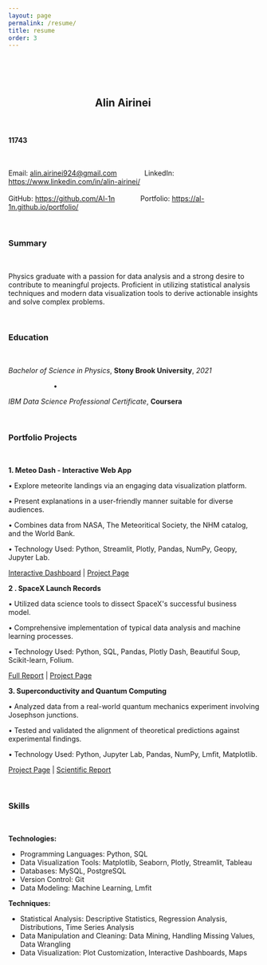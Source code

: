 ```yaml
---
layout: page
permalink: /resume/
title: resume
order: 3
---
```


<br/>
<br/>
<br/>

## &nbsp;&nbsp;&nbsp;&nbsp;&nbsp;&nbsp;&nbsp;&nbsp;&nbsp;&nbsp;&nbsp;&nbsp;&nbsp;&nbsp;&nbsp;&nbsp;&nbsp;&nbsp;&nbsp;&nbsp;&nbsp;&nbsp;&nbsp;&nbsp;&nbsp;&nbsp;&nbsp;&nbsp;&nbsp;&nbsp;&nbsp;&nbsp;&nbsp;&nbsp; **Alin Airinei**

<br/>

#### 11743

<br/>

Email: [alin.airinei924@gmail.com](mailto:alin.airinei924@gmail.com)  &nbsp;&nbsp;&nbsp;&nbsp;&nbsp;&nbsp;&nbsp;&nbsp;&nbsp;&nbsp;&nbsp;&nbsp;  LinkedIn: <https://www.linkedin.com/in/alin-airinei/>  
&nbsp;&nbsp;&nbsp;&nbsp;&nbsp;&nbsp;&nbsp;&nbsp;&nbsp;&nbsp;&nbsp;&nbsp;  
GitHub: <https://github.com/Al-1n> &nbsp;&nbsp;&nbsp;&nbsp;&nbsp;&nbsp;&nbsp;&nbsp;&nbsp;&nbsp;&nbsp;  Portfolio: <https://al-1n.github.io/portfolio/>

<br/>

### **Summary**

<br/>

Physics graduate with a passion for data analysis and a strong desire to contribute to meaningful projects. Proficient in utilizing statistical analysis techniques and modern data visualization tools to derive actionable insights and solve complex problems.

<br/>

### **Education**

<br/>

*Bachelor of Science in Physics*, **Stony Brook University**, *2021*

&nbsp;&nbsp;&nbsp;&nbsp;&nbsp;&nbsp;&nbsp;&nbsp;&nbsp;&nbsp;&nbsp;&nbsp;&nbsp;&nbsp;&nbsp;&nbsp;&nbsp;&nbsp;&nbsp;&nbsp;&nbsp;&nbsp;  • &nbsp;&nbsp;&nbsp;&nbsp;&nbsp;&nbsp;&nbsp;&nbsp;&nbsp;&nbsp;&nbsp; 

*IBM Data Science Professional Certificate*, **Coursera**

<br/>

### **Portfolio Projects**

<br/>

**1. Meteo Dash - Interactive Web App**

• Explore meteorite landings via an engaging data visualization platform.

• Present explanations in a user-friendly manner suitable for diverse audiences.

• Combines data from NASA, The Meteoritical Society, the NHM catalog, and the World Bank.

• Technology Used: Python, Streamlit, Plotly, Pandas, NumPy, Geopy, Jupyter Lab.

[Interactive Dashboard](<https://meteo-dash.streamlit.app/>) \| [Project Page](https://al-1n.github.io/portfolio/1_project/)

**2 . SpaceX Launch Records**

• Utilized data science tools to dissect SpaceX's successful business model.

• Comprehensive implementation of typical data analysis and machine learning processes.

• Technology Used: Python, SQL, Pandas, Plotly Dash, Beautiful Soup, Scikit-learn, Folium.

[Full Report](https://github.com/Al-1n/IBM_SpaceX_Capstone/blob/main/SpaceX_Final_Report.pdf) \| [Project Page](https://al-1n.github.io/portfolio/3_project/)

**3. Superconductivity and Quantum Computing**

• Analyzed data from a real-world quantum mechanics experiment involving Josephson junctions.

• Tested and validated the alignment of theoretical predictions against experimental findings.

• Technology Used: Python, Jupyter Lab, Pandas, NumPy, Lmfit, Matplotlib.

[Project Page](https://al-1n.github.io/portfolio/6_project%) \| [Scientific Report](https://github.com/Al-1n/Superconductivity/blob/main/Superconductivity.pdf)

<br/>

### **Skills**

<br/>

**Technologies:**
- Programming Languages: Python, SQL
- Data Visualization Tools: Matplotlib, Seaborn, Plotly, Streamlit, Tableau
- Databases: MySQL, PostgreSQL
- Version Control: Git
- Data Modeling: Machine Learning, Lmfit

**Techniques:**
- Statistical Analysis: Descriptive Statistics, Regression Analysis, Distributions, Time Series Analysis
- Data Manipulation and Cleaning: Data Mining, Handling Missing Values, Data Wrangling
- Data Visualization: Plot Customization, Interactive Dashboards, Maps

